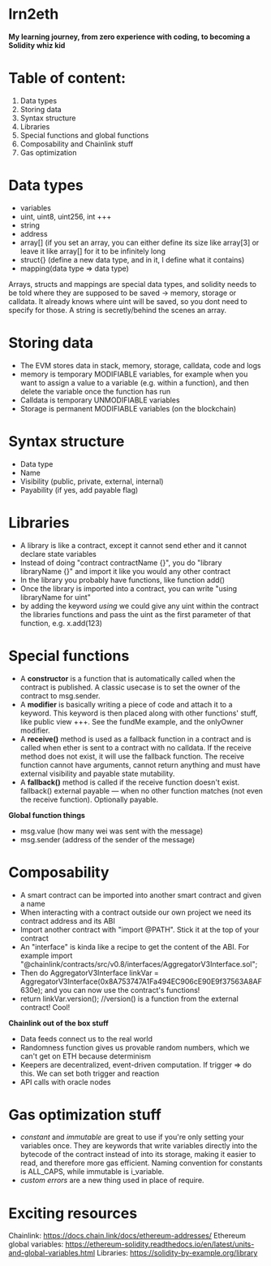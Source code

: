 # lrn2eth
**My learning journey, from zero experience with coding, to becoming a Solidity whiz kid**

# Table of content: 
1. Data types
2. Storing data
3. Syntax structure
4. Libraries
5. Special functions and global functions
6. Composability and Chainlink stuff
7. Gas optimization


# Data types
- variables
- uint, uint8, uint256, int +++ 
- string
- address
- array[] (if you set an array, you can either define its size like array[3] or leave it like array[] for it to be infinitely long
- struct{} (define a new data type, and in it, I define what it contains)
- mapping(data type => data type)

Arrays, structs and mappings are special data types, and solidity needs to be told where they are supposed to be saved -> memory, storage or calldata. It already knows where uint will be saved, so you dont need to specify for those. A string is secretly/behind the scenes an array. 


# Storing data
- The EVM stores data in stack, memory, storage, calldata, code and logs
- memory is temporary MODIFIABLE variables, for example when you want to assign a value to a variable (e.g. within a function), and then delete the variable once the function has run 
- Calldata is temporary UNMODIFIABLE variables
- Storage is permanent MODIFIABLE variables (on the blockchain)


# Syntax structure
- Data type
- Name
- Visibility (public, private, external, internal)
- Payability (if yes, add payable flag)


# Libraries
- A library is like a contract, except it cannot send ether and it cannot declare state variables
- Instead of doing "contract contractName {}", you do "library libraryName {}" and import it like you would any other contract
- In the library you probably have functions, like function add()
- Once the library is imported into a contract, you can write "using libraryName for uint"
- by adding the keyword *using* we could give any uint within the contract the libraries functions and pass the uint as the first parameter of that function, e.g. x.add(123)


# Special functions
- A **constructor** is a function that is automatically called when the contract is published. A classic usecase is to set the owner of the contract to msg.sender. 
- A **modifier** is basically writing a piece of code and attach it to a keyword. This keyword is then placed along with other functions' stuff, like public view +++. See the fundMe example, and the onlyOwner modifier. 
- A **receive()** method is used as a fallback function in a contract and is called when ether is sent to a contract with no calldata. If the receive method does not exist, it will use the fallback function. The receive function cannot have arguments, cannot return anything and must have external visibility and payable state mutability. 
- A **fallback()** method is called if the receive function doesn't exist. fallback() external payable — when no other function matches (not even the receive function). Optionally payable.

**Global function things**
- msg.value (how many wei was sent with the message)
- msg.sender (address of the sender of the message)


# Composability
- A smart contract can be imported into another smart contract and given a name
- When interacting with a contract outside our own project we need its contract address and its ABI
- Import another contract with "import @PATH". Stick it at the top of your contract
- An "interface" is kinda like a recipe to get the content of the ABI. For example 
import "@chainlink/contracts/src/v0.8/interfaces/AggregatorV3Interface.sol";
- Then do 
AggregatorV3Interface linkVar = AggregatorV3Interface(0x8A753747A1Fa494EC906cE90E9f37563A8AF630e);
and you can now use the contract's functions!
- return linkVar.version(); //version() is a function from the external contract! Cool!

**Chainlink out of the box stuff**
- Data feeds connect us to the real world
- Randomness function gives us provable random numbers, which we can't get on ETH because determinism
- Keepers are decentralized, event-driven computation. If trigger => do this. We can set both trigger and reaction 
- API calls with oracle nodes


# Gas optimization stuff
- *constant* and *immutable* are great to use if you're only setting your variables once. They are keywords that write variables directly into the bytecode of the contract instead of into its storage, making it easier to read, and therefore more gas efficient. Naming convention for constants is ALL_CAPS, while immutable is i_variable. 
- *custom errors* are a new thing used in place of require. 
 

# Exciting resources
Chainlink: https://docs.chain.link/docs/ethereum-addresses/
Ethereum global variables: https://ethereum-solidity.readthedocs.io/en/latest/units-and-global-variables.html
Libraries: https://solidity-by-example.org/library
